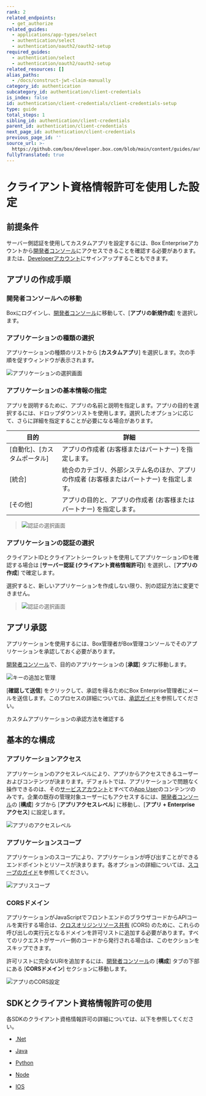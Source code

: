 ```yaml
---
rank: 2
related_endpoints:
  - get_authorize
related_guides:
  - applications/app-types/select
  - authentication/select
  - authentication/oauth2/oauth2-setup
required_guides:
  - authentication/select
  - authentication/oauth2/oauth2-setup
related_resources: []
alias_paths:
  - /docs/construct-jwt-claim-manually
category_id: authentication
subcategory_id: authentication/client-credentials
is_index: false
id: authentication/client-credentials/client-credentials-setup
type: guide
total_steps: 1
sibling_id: authentication/client-credentials
parent_id: authentication/client-credentials
next_page_id: authentication/client-credentials
previous_page_id: ''
source_url: >-
  https://github.com/box/developer.box.com/blob/main/content/guides/authentication/client-credentials/client-credentials-setup.md
fullyTranslated: true
---
```

# クライアント資格情報許可を使用した設定

## 前提条件

サーバー側認証を使用してカスタムアプリを設定するには、Box Enterpriseアカウントから[開発者コンソール][devconsole]にアクセスできることを確認する必要があります。または、[Developerアカウント][devaccount]にサインアップすることもできます。

## アプリの作成手順

### 開発者コンソールへの移動

Boxにログインし、[開発者コンソール][devconsole]に移動して、\[**アプリの新規作成**] を選択します。

### アプリケーションの種類の選択

アプリケーションの種類のリストから \[**カスタムアプリ**] を選択します。次の手順を促すウィンドウが表示されます。

<ImageFrame border>

![アプリケーションの選択画面](../images/select-app-type.png)

</ImageFrame>

### アプリケーションの基本情報の指定

アプリを説明するために、アプリの名前と説明を指定します。アプリの目的を選択するには、ドロップダウンリストを使用します。選択したオプションに応じて、さらに詳細を指定することが必要になる場合があります。

| 目的                 | 詳細                                               |
| ------------------ | ------------------------------------------------ |
| \[自動化]、\[カスタムポータル] | アプリの作成者 (お客様またはパートナー) を指定します。                    |
| \[統合]              | 統合のカテゴリ、外部システム名のほか、アプリの作成者 (お客様またはパートナー) を指定します。 |
| \[その他]             | アプリの目的と、アプリの作成者 (お客様またはパートナー) を指定します。            |

<ImageFrame border center width="300">

> ![認証の選択画面](../images/custom-app-selection.png)

</ImageFrame>

### アプリケーションの認証の選択

クライアントIDとクライアントシークレットを使用してアプリケーションIDを確認する場合は \[**サーバー認証 (クライアント資格情報許可)**] を選択し、\[**アプリの作成**] で確定します。

<Message warning>

選択すると、新しいアプリケーションを作成しない限り、別の認証方法に変更できません。

</Message>

<ImageFrame border center width="300">

> ![認証の選択画面](../images/custom-app-authentication-client.png)

</ImageFrame>

## アプリ承認

アプリケーションを使用するには、Box管理者がBox管理コンソールでそのアプリケーションを承認しておく必要があります。

[開発者コンソール][devconsole]で、目的のアプリケーションの \[**承認**] タブに移動します。

<ImageFrame border width="400" center>

![キーの追加と管理](../images/app-authorization.png)

</ImageFrame>

\[**確認して送信**] をクリックして、承認を得るためにBox Enterprise管理者にメールを送信します。このプロセスの詳細については、[承認ガイド][app-auth]を参照してください。

<CTA to="g://authorization/custom-app-approval">

カスタムアプリケーションの承認方法を確認する

</CTA>

## 基本的な構成

### アプリケーションアクセス

アプリケーションのアクセスレベルにより、アプリからアクセスできるユーザーおよびコンテンツが決まります。デフォルトでは、アプリケーションで問題なく操作できるのは、その[サービスアカウント][sa]とすべての[App User][user-types]のコンテンツのみです。企業の既存の管理対象ユーザーにもアクセスするには、[開発者コンソール][devconsole]の \[**構成**] タブから \[**アプリアクセスレベル**] に移動し、\[**アプリ + Enterpriseアクセス**] に設定します。

<ImageFrame border>

![アプリのアクセスレベル](../images/app-access-level.png)

</ImageFrame>

### アプリケーションスコープ

アプリケーションのスコープにより、アプリケーションが呼び出すことができるエンドポイントとリソースが決まります。各オプションの詳細については、[スコープのガイド][scopes]を参照してください。

<ImageFrame border width="600" center>

![アプリスコープ](../images/app-scopes.png)

</ImageFrame>

### CORSドメイン

アプリケーションがJavaScriptでフロントエンドのブラウザコードからAPIコールを実行する場合は、[クロスオリジンリソース共有][cors] (CORS) のために、これらの呼び出しの実行元となるドメインを許可リストに追加する必要があります。すべてのリクエストがサーバー側のコードから発行される場合は、このセクションをスキップできます。

許可リストに完全なURIを追加するには、[開発者コンソール][devconsole]の \[**構成**] タブの下部にある \[**CORSドメイン**] セクションに移動します。

<ImageFrame border>

![アプリのCORS設定](../images/app-cors.png)

</ImageFrame>

## SDKとクライアント資格情報許可の使用

各SDKのクライアント資格情報許可の詳細については、以下を参照してください。

* [.Net][.Net]

* [Java][Java]

* [Python][Python]

* [Node][Node]

* [IOS][IOS]

[.Net]: https://github.com/box/box-windows-sdk-v2/blob/main/docs/authentication.md#server-auth-with-ccg

[Java]: https://github.com/box/box-java-sdk/blob/main/doc/authentication.md#client-credentials-grant

[Python]: https://github.com/box/box-python-sdk/blob/main/docs/usage/authentication.md#client-credentials-grant

[Node]: https://github.com/box/box-node-sdk/blob/main/docs/authentication.md#client-credentials-grant-authentication

[IOS]: https://github.com/box/box-ios-sdk/blob/main/docs/usage/authentication.md#client-credentials-grant

[devconsole]: https://app.box.com/developers/console

[devaccount]: https://account.box.com/signup/n/developer

[scopes]: g://api-calls/permissions-and-errors/scopes

[cors]: https://en.wikipedia.org/wiki/Cross-origin_resource_sharing

[user-types]: page://platform/user-types

[sa]: page://platform/user-types/#service-account

[app-auth]: g://authorization
